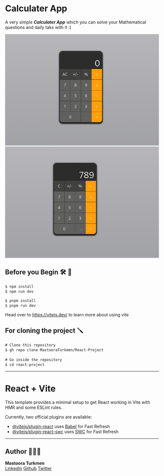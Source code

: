 # Calculater App

A very simple **_Calculater App_** which you can solve your Mathematical questions and daily taks with it :)

![Alt text](./images/image.png)
![Alt text](./images/image-1.png)

## Before you Begin 🛠 🔨

```
$ npm install
$ npm run dev
```

```
$ pnpm install
$ pnpm run dev
```

Head over to https://vitejs.dev/ to learn more about using vite

## For cloning the project 🪛

```
# Clone this repository
$ gh repo clone MastooraTurkmen/React-Project

# Go inside the repository
$ cd react-project
```

------

# React + Vite

This template provides a minimal setup to get React working in Vite with HMR and some ESLint rules.

Currently, two official plugins are available:

- [@vitejs/plugin-react](https://github.com/vitejs/vite-plugin-react/blob/main/packages/plugin-react/README.md) uses [Babel](https://babeljs.io/) for Fast Refresh
- [@vitejs/plugin-react-swc](https://github.com/vitejs/vite-plugin-react-swc) uses [SWC](https://swc.rs/) for Fast Refresh

------


## Author 👩🏻‍💻 

**Mastoora Turkmen**  
[LinkedIn](https://www.linkedin.com/in/mastoora-turkmen/) 
[Github](https://github.com/MastooraTurkmen/) 
[Twitter](https://twitter.com/MastooraJ22)
